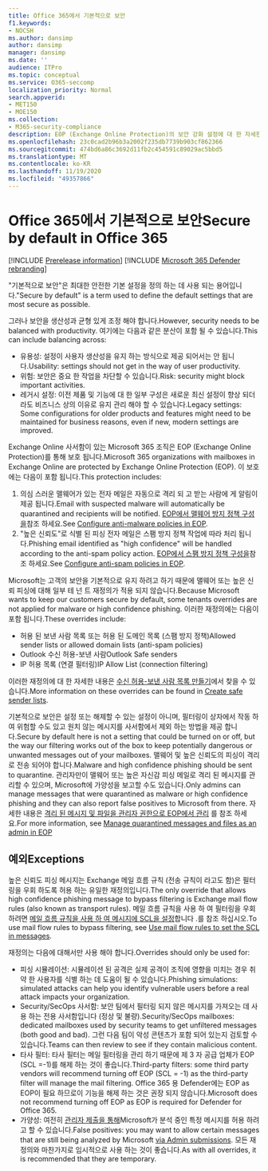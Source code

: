 ```yaml
---
title: Office 365에서 기본적으로 보안
f1.keywords:
- NOCSH
ms.author: dansimp
author: dansimp
manager: dansimp
ms.date: ''
audience: ITPro
ms.topic: conceptual
ms.service: O365-seccomp
localization_priority: Normal
search.appverid:
- MET150
- MOE150
ms.collection:
- M365-security-compliance
description: EOP (Exchange Online Protection)의 보안 강화 설정에 대 한 자세한 정보
ms.openlocfilehash: 23c0cad2b96b3a2002f235db7739b903cf862366
ms.sourcegitcommit: 474bd6a86c3692d11fb2c454591c89029ac5bbd5
ms.translationtype: MT
ms.contentlocale: ko-KR
ms.lasthandoff: 11/19/2020
ms.locfileid: "49357866"
---
```

# <a name="secure-by-default-in-office-365"></a><span data-ttu-id="89052-103">Office 365에서 기본적으로 보안</span><span class="sxs-lookup"><span data-stu-id="89052-103">Secure by default in Office 365</span></span>

[!INCLUDE [Prerelease information](../includes/prerelease.md)]
[!INCLUDE [Microsoft 365 Defender rebranding](../includes/microsoft-defender-for-office.md)]

<span data-ttu-id="89052-104">"기본적으로 보안"은 최대한 안전한 기본 설정을 정의 하는 데 사용 되는 용어입니다.</span><span class="sxs-lookup"><span data-stu-id="89052-104">"Secure by default" is a term used to define the default settings that are most secure as possible.</span></span>

<span data-ttu-id="89052-105">그러나 보안을 생산성과 균형 있게 조정 해야 합니다.</span><span class="sxs-lookup"><span data-stu-id="89052-105">However, security needs to be balanced with productivity.</span></span> <span data-ttu-id="89052-106">여기에는 다음과 같은 분산이 포함 될 수 있습니다.</span><span class="sxs-lookup"><span data-stu-id="89052-106">This can include balancing across:</span></span>

- <span data-ttu-id="89052-107">유용성: 설정이 사용자 생산성을 유지 하는 방식으로 제공 되어서는 안 됩니다.</span><span class="sxs-lookup"><span data-stu-id="89052-107">Usability: settings should not get in the way of user productivity.</span></span>
- <span data-ttu-id="89052-108">위험: 보안은 중요 한 작업을 차단할 수 있습니다.</span><span class="sxs-lookup"><span data-stu-id="89052-108">Risk: security might block important activities.</span></span>
- <span data-ttu-id="89052-109">레거시 설정: 이전 제품 및 기능에 대 한 일부 구성은 새로운 최신 설정이 향상 되더라도 비즈니스 상의 이유로 유지 관리 해야 할 수 있습니다.</span><span class="sxs-lookup"><span data-stu-id="89052-109">Legacy settings: Some configurations for older products and features might need to be maintained for business reasons, even if new, modern settings are improved.</span></span>

<span data-ttu-id="89052-110">Exchange Online 사서함이 있는 Microsoft 365 조직은 EOP (Exchange Online Protection)를 통해 보호 됩니다.</span><span class="sxs-lookup"><span data-stu-id="89052-110">Microsoft 365 organizations with mailboxes in Exchange Online are protected by Exchange Online Protection (EOP).</span></span> <span data-ttu-id="89052-111">이 보호에는 다음이 포함 됩니다.</span><span class="sxs-lookup"><span data-stu-id="89052-111">This protection includes:</span></span>

1. <span data-ttu-id="89052-112">의심 스러운 맬웨어가 있는 전자 메일은 자동으로 격리 되 고 받는 사람에 게 알림이 제공 됩니다.</span><span class="sxs-lookup"><span data-stu-id="89052-112">Email with suspected malware will automatically be quarantined and recipients will be notified.</span></span> <span data-ttu-id="89052-113">[EOP에서 맬웨어 방지 정책 구성을](configure-anti-malware-policies.md)참조 하세요.</span><span class="sxs-lookup"><span data-stu-id="89052-113">See [Configure anti-malware policies in EOP](configure-anti-malware-policies.md).</span></span>
1. <span data-ttu-id="89052-114">"높은 신뢰도"로 식별 된 피싱 전자 메일은 스팸 방지 정책 작업에 따라 처리 됩니다.</span><span class="sxs-lookup"><span data-stu-id="89052-114">Phishing email identified as "high confidence" will be handled according to the anti-spam policy action.</span></span> <span data-ttu-id="89052-115">[EOP에서 스팸 방지 정책 구성을](configure-your-spam-filter-policies.md)참조 하세요.</span><span class="sxs-lookup"><span data-stu-id="89052-115">See [Configure anti-spam policies in EOP](configure-your-spam-filter-policies.md).</span></span>

<span data-ttu-id="89052-116">Microsoft는 고객의 보안을 기본적으로 유지 하려고 하기 때문에 맬웨어 또는 높은 신뢰 피싱에 대해 일부 테 넌 트 재정의가 적용 되지 않습니다.</span><span class="sxs-lookup"><span data-stu-id="89052-116">Because Microsoft wants to keep our customers secure by default, some tenants overrides are not applied for malware or high confidence phishing.</span></span> <span data-ttu-id="89052-117">이러한 재정의에는 다음이 포함 됩니다.</span><span class="sxs-lookup"><span data-stu-id="89052-117">These overrides include:</span></span>

- <span data-ttu-id="89052-118">허용 된 보낸 사람 목록 또는 허용 된 도메인 목록 (스팸 방지 정책)</span><span class="sxs-lookup"><span data-stu-id="89052-118">Allowed sender lists or allowed domain lists (anti-spam policies)</span></span>
- <span data-ttu-id="89052-119">Outlook 수신 허용-보낸 사람</span><span class="sxs-lookup"><span data-stu-id="89052-119">Outlook Safe senders</span></span>
- <span data-ttu-id="89052-120">IP 허용 목록 (연결 필터링)</span><span class="sxs-lookup"><span data-stu-id="89052-120">IP Allow List (connection filtering)</span></span>

<span data-ttu-id="89052-121">이러한 재정의에 대 한 자세한 내용은 [수신 허용-보낸 사람 목록 만들기](create-safe-sender-lists-in-office-365.md)에서 찾을 수 있습니다.</span><span class="sxs-lookup"><span data-stu-id="89052-121">More information on these overrides can be found in [Create safe sender lists](create-safe-sender-lists-in-office-365.md).</span></span>

<span data-ttu-id="89052-122">기본적으로 보안은 설정 또는 해제할 수 있는 설정이 아니며, 필터링이 상자에서 작동 하 여 위험할 수도 있고 원치 않는 메시지를 사서함에서 제외 하는 방법을 제공 합니다.</span><span class="sxs-lookup"><span data-stu-id="89052-122">Secure by default here is not a setting that could be turned on or off, but the way our filtering works out of the box to keep potentially dangerous or unwanted messages out of your mailboxes.</span></span> <span data-ttu-id="89052-123">맬웨어 및 높은 신뢰도의 피싱이 격리로 전송 되어야 합니다.</span><span class="sxs-lookup"><span data-stu-id="89052-123">Malware and high confidence phishing should be sent to quarantine.</span></span> <span data-ttu-id="89052-124">관리자만이 맬웨어 또는 높은 자신감 피싱 메일로 격리 된 메시지를 관리할 수 있으며, Microsoft에 가양성을 보고할 수도 있습니다.</span><span class="sxs-lookup"><span data-stu-id="89052-124">Only admins can manage messages that were quarantined as malware or high confidence phishing and they can also report false positives to Microsoft from there.</span></span> <span data-ttu-id="89052-125">자세한 내용은 [격리 된 메시지 및 파일을 관리자 권한으로 EOP에서 관리](manage-quarantined-messages-and-files.md) 를 참조 하세요.</span><span class="sxs-lookup"><span data-stu-id="89052-125">For more information, see [Manage quarantined messages and files as an admin in EOP](manage-quarantined-messages-and-files.md)</span></span>

## <a name="exceptions"></a><span data-ttu-id="89052-126">예외</span><span class="sxs-lookup"><span data-stu-id="89052-126">Exceptions</span></span>

<span data-ttu-id="89052-127">높은 신뢰도 피싱 메시지는 Exchange 메일 흐름 규칙 (전송 규칙이 라고도 함)은 필터링을 우회 하도록 허용 하는 유일한 재정의입니다.</span><span class="sxs-lookup"><span data-stu-id="89052-127">The only override that allows high confidence phishing message to bypass filtering is Exchange mail flow rules (also known as transport rules).</span></span> <span data-ttu-id="89052-128">메일 흐름 규칙을 사용 하 여 필터링을 우회 하려면 [메일 흐름 규칙을 사용 하 여 메시지에 SCL을 설정](use-mail-flow-rules-to-set-the-spam-confidence-level-scl-in-messages.md)합니다 .를 참조 하십시오.</span><span class="sxs-lookup"><span data-stu-id="89052-128">To use mail flow rules to bypass filtering, see [Use mail flow rules to set the SCL in messages](use-mail-flow-rules-to-set-the-spam-confidence-level-scl-in-messages.md).</span></span>

<span data-ttu-id="89052-129">재정의는 다음에 대해서만 사용 해야 합니다.</span><span class="sxs-lookup"><span data-stu-id="89052-129">Overrides should only be used for:</span></span>

- <span data-ttu-id="89052-130">피싱 시뮬레이션: 시뮬레이션 된 공격은 실제 공격이 조직에 영향을 미치는 경우 취약 한 사용자를 식별 하는 데 도움이 될 수 있습니다.</span><span class="sxs-lookup"><span data-stu-id="89052-130">Phishing simulations: simulated attacks can help you identify vulnerable users before a real attack impacts your organization.</span></span>
- <span data-ttu-id="89052-131">Security/SecOps 사서함: 보안 팀에서 필터링 되지 않은 메시지를 가져오는 데 사용 하는 전용 사서함입니다 (정상 및 불량).</span><span class="sxs-lookup"><span data-stu-id="89052-131">Security/SecOps mailboxes: dedicated mailboxes used by security teams to get unfiltered messages (both good and bad).</span></span> <span data-ttu-id="89052-132">그런 다음 팀이 악성 콘텐츠가 포함 되어 있는지 검토할 수 있습니다.</span><span class="sxs-lookup"><span data-stu-id="89052-132">Teams can then review to see if they contain malicious content.</span></span>
- <span data-ttu-id="89052-133">타사 필터: 타사 필터는 메일 필터링을 관리 하기 때문에 제 3 자 공급 업체가 EOP (SCL =-1)를 해제 하는 것이 좋습니다.</span><span class="sxs-lookup"><span data-stu-id="89052-133">Third-party filters: some third party vendors will recommend turning off EOP (SCL = -1) as the third-party filter will manage the mail filtering.</span></span> <span data-ttu-id="89052-134">Office 365 용 Defender에는 EOP as EOP이 필요 하므로이 기능을 해제 하는 것은 권장 되지 않습니다.</span><span class="sxs-lookup"><span data-stu-id="89052-134">Microsoft does not recommend turning off EOP as EOP is required for Defender for Office 365.</span></span>
- <span data-ttu-id="89052-135">가양성: 여전히 [관리자 제출을 통해](admin-submission.md)Microsoft가 분석 중인 특정 메시지를 허용 하려고 할 수 있습니다.</span><span class="sxs-lookup"><span data-stu-id="89052-135">False positives: you may want to allow certain messages that are still being analyzed by Microsoft [via Admin submissions](admin-submission.md).</span></span> <span data-ttu-id="89052-136">모든 재정의와 마찬가지로 임시적으로 사용 하는 것이 좋습니다.</span><span class="sxs-lookup"><span data-stu-id="89052-136">As with all overrides, it is recommended that they are temporary.</span></span>
